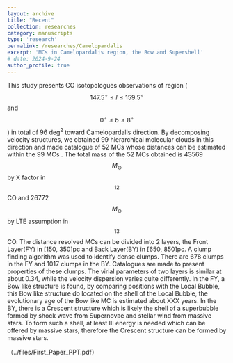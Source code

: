 ```yaml
---
layout: archive
title: "Recent"
collection: researches
category: manuscripts
type: 'research'
permalink: /researches/Camelopardalis
excerpt: 'MCs in Camelopardalis region, the Bow and Supershell'
# date: 2024-9-24
author_profile: true
---
```


This study presents CO isotopologues observations of region ( $$147.5^{\circ} \leq l \leq159.5^{\circ}$$ and $$0^{\circ}\leq b \leq8^{\circ}$$ ) in total of 96 deg$^2$ toward Camelopardalis direction. By decomposing velocity structures, we obtained 99 hierarchical molecular clouds in this direction and made catalogue of 52 MCs whose distances can be estimated within the 99 MCs . The total mass of the 52 MCs obtained is 43569 $$M_{\odot}$$ by X factor in $$^{12}$$CO and 26772 $$M_{\odot}$$ by LTE assumption in $$^{13}$$CO. The distance resolved MCs can be divided into 2 layers, the Front Layer(FY) in [150, 350]pc and Back Layer(BY) in [650, 850]pc. A clump finding algorithm was used to identify dense clumps. There are 678 clumps in the FY and 1017 clumps in the BY. Catalogues are made to present properties of these clumps. The virial parameters of two layers is similar at about 0.34, while the velocity dispersion varies quite differently. In the FY, a Bow like structure is found, by comparing positions with the Local Bubble, this Bow like structure do located on the shell of the Local Bubble, the evolutionary age of the Bow like MC is estimated about XXX years. In the BY, there is a Crescent structure which is likely the shell of a superbubble formed by shock wave from Supernovae and stellar wind from massive stars. To form such a shell, at least III energy is needed which can be offered by massive stars, therefore the Crescent structure can be formed by massive stars.

（../files/First_Paper_PPT.pdf）
